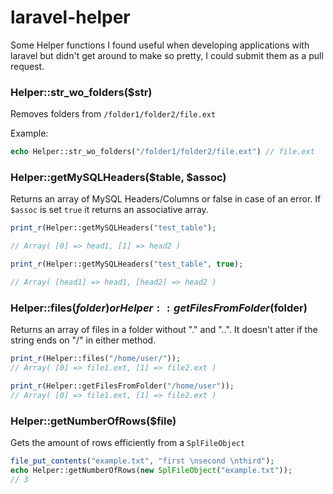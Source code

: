 # laravel-helper

Some Helper functions I found useful when developing applications with laravel but didn't get around to make so pretty, I could submit them as a pull request.

### Helper::str_wo_folders($str)

Removes folders from `/folder1/folder2/file.ext`

Example:

```php
echo Helper::str_wo_folders("/folder1/folder2/file.ext") // file.ext
```

### Helper::getMySQLHeaders($table, $assoc)
Returns an array of MySQL Headers/Columns or false in case of an error. If `$assoc` is set `true` it returns an associative array.

```php
print_r(Helper::getMySQLHeaders("test_table");

// Array( [0] => head1, [1] => head2 )

print_r(Helper::getMySQLHeaders("test_table", true);

// Array( [head1] => head1, [head2] => head2 )
```

### Helper::files($folder) or Helper::getFilesFromFolder($folder)
Returns an array of files in a folder without "." and "..". It doesn't atter if the string ends on "/" in either method.
```php
print_r(Helper::files("/home/user/"));
// Array( [0] => file1.ext, [1] => file2.ext )

print_r(Helper::getFilesFromFolder("/home/user"));
// Array( [0] => file1.ext, [1] => file2.ext )
```

### Helper::getNumberOfRows($file)
Gets the amount of rows efficiently from a `SplFileObject`
```php
file_put_contents("example.txt", "first \nsecond \nthird");
echo Helper::getNumberOfRows(new SplFileObject("example.txt"));
// 3
```
